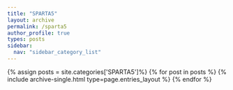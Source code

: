 ```yaml
---
title: "SPARTA5"
layout: archive
permalink: /sparta5
author_profile: true
types: posts
sidebar:
  nav: "sidebar_category_list"
---
```


{% assign posts = site.categories['SPARTA5']%}
{% for post in posts %}
  {% include archive-single.html type=page.entries_layout %}
{% endfor %}

